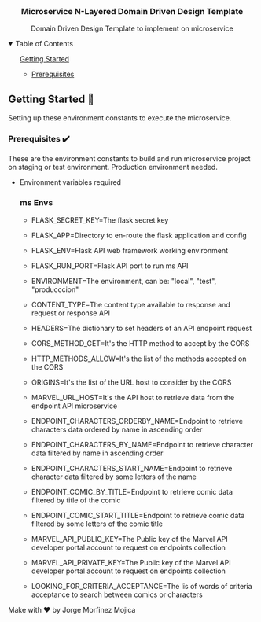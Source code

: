 <!-- PROJECT LOGO -->
<br />
<p align="center">

  <h3 align="center">Microservice N-Layered Domain Driven Design Template</h3>

  <p align="center">
    Domain Driven Design Template to implement on microservice
  </p>
</p>



<!-- TABLE OF CONTENTS -->
<details open="open">
  <summary>Table of Contents</summary>
  <ol>
      <a href="#getting-started">Getting Started</a>
      <ul>
        <li><a href="#prerequisites">Prerequisites</a></li>
      </ul>
  </ol>
</details>


<!-- GETTING STARTED -->
## Getting Started 🚀

Setting up these environment constants to execute the microservice.

### Prerequisites ✔️

These are the environment constants to build and run microservice project on staging or test environment.
Production environment needed.

* Environment variables required
  ### ms Envs
  - FLASK_SECRET_KEY=The flask secret key
  - FLASK_APP=Directory to en-route the flask application and config
  - FLASK_ENV=Flask API web framework working environment
  - FLASK_RUN_PORT=Flask API port to run ms API

  - ENVIRONMENT=The environment, can be: "local", "test", "producccion"

  - CONTENT_TYPE=The content type available to response and request or response API
  - HEADERS=The dictionary to set headers of an API endpoint request

  - CORS_METHOD_GET=It's the HTTP method to accept by the CORS
  - HTTP_METHODS_ALLOW=It's the list of the methods accepted on the CORS
  - ORIGINS=It's the list of the URL host to consider by the CORS

  - MARVEL_URL_HOST=It's the API host to retrieve data from the endpoint API microservice

  - ENDPOINT_CHARACTERS_ORDERBY_NAME=Endpoint to retrieve characters data ordered by name in ascending order
  - ENDPOINT_CHARACTERS_BY_NAME=Endpoint to retrieve character data filtered by name in ascending order
  - ENDPOINT_CHARACTERS_START_NAME=Endpoint to retrieve character data filtered by some letters of the name

  - ENDPOINT_COMIC_BY_TITLE=Endpoint to retrieve comic data filtered by title of the comic
  - ENDPOINT_COMIC_START_TITLE=Endpoint to retrieve comic data filtered by some letters of the comic title

  - MARVEL_API_PUBLIC_KEY=The Public key of the Marvel API developer portal account to request on endpoints collection
  - MARVEL_API_PRIVATE_KEY=The Public key of the Marvel API developer portal account to request on endpoints collection

  - LOOKING_FOR_CRITERIA_ACCEPTANCE=The lis of words of criteria acceptance to search between comics or characters



Make with ❤️ by Jorge Morfinez Mojica
